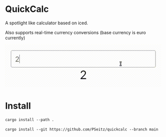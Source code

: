 # QuickCalc

A spotlight like calculator based on iced.

Also supports real-time currency conversions (base currency is euro currently)


![Demo](https://github.com/PSeitz/quickcalc/raw/main/output.gif)


# Install

`cargo install --path .`

`cargo install --git https://github.com/PSeitz/quickcalc --branch main`
